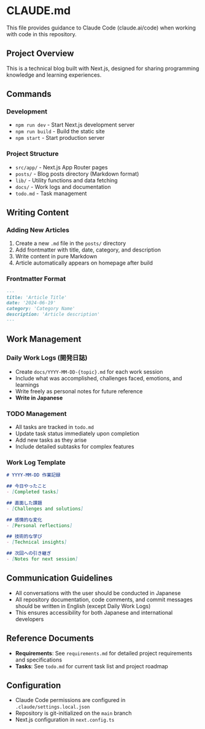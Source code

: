 # CLAUDE.md

This file provides guidance to Claude Code (claude.ai/code) when working with code in this repository.

## Project Overview

This is a technical blog built with Next.js, designed for sharing programming knowledge and learning experiences.

## Commands

### Development
- `npm run dev` - Start Next.js development server
- `npm run build` - Build the static site
- `npm start` - Start production server

### Project Structure
- `src/app/` - Next.js App Router pages
- `posts/` - Blog posts directory (Markdown format)
- `lib/` - Utility functions and data fetching
- `docs/` - Work logs and documentation
- `todo.md` - Task management

## Writing Content

### Adding New Articles
1. Create a new `.md` file in the `posts/` directory
2. Add frontmatter with title, date, category, and description
3. Write content in pure Markdown
4. Article automatically appears on homepage after build

### Frontmatter Format
```markdown
---
title: 'Article Title'
date: '2024-06-19'
category: 'Category Name'
description: 'Article description'
---
```

## Work Management

### Daily Work Logs (開発日誌)
- Create `docs/YYYY-MM-DD-{topic}.md` for each work session
- Include what was accomplished, challenges faced, emotions, and learnings
- Write freely as personal notes for future reference
- **Write in Japanese**

### TODO Management
- All tasks are tracked in `todo.md`
- Update task status immediately upon completion
- Add new tasks as they arise
- Include detailed subtasks for complex features

### Work Log Template
```markdown
# YYYY-MM-DD 作業記録

## 今日やったこと
- [Completed tasks]

## 直面した課題
- [Challenges and solutions]

## 感情的な変化
- [Personal reflections]

## 技術的な学び
- [Technical insights]

## 次回への引き継ぎ
- [Notes for next session]
```

## Communication Guidelines

- All conversations with the user should be conducted in Japanese
- All repository documentation, code comments, and commit messages should be written in English (except Daily Work Logs)
- This ensures accessibility for both Japanese and international developers

## Reference Documents

- **Requirements**: See `requirements.md` for detailed project requirements and specifications
- **Tasks**: See `todo.md` for current task list and project roadmap

## Configuration

- Claude Code permissions are configured in `.claude/settings.local.json`
- Repository is git-initialized on the `main` branch
- Next.js configuration in `next.config.ts`

